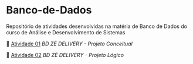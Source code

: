 # Banco-de-Dados
Repositório de atividades desenvolvidas na matéria de Banco de Dados do curso de Análise e Desenvolvimento de Sistemas 

:round_pushpin: [Atividade 01](https://github.com/gabrielecastro/Banco-de-Dados/tree/main/z%C3%A9-delivery-projeto-conceitual) *BD ZÉ DELIVERY - Projeto Conceitual*


:round_pushpin: [Atividade 02](https://github.com/gabrielecastro/Banco-de-Dados/tree/main/z%C3%A9-delivery-projeto-l%C3%B3gico) *BD ZÉ DELIVERY - Projeto Lógico*

